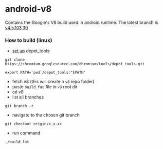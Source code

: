 # android-v8
Contains the Google's V8 build used in android runtime. The latest branch is [v4.5.103.30](https://github.com/NativeScript/android-v8/tree/v4.5.103.30)

### How to build (linux)

* [set up](https://www.chromium.org/developers/how-tos/install-depot-tools) depot_tools: 
```
git clone https://chromium.googlesource.com/chromium/tools/depot_tools.git

export PATH=`pwd`/depot_tools:"$PATH"
```

* fetch v8 (this will create a `v8` repo folder)
* paste `build_fat` file in `v8` root dir
* cd v8
* list all branches
```
git branch -r
```
* navigate to the chosen git branch 
```
git checkout origin/x.x.xx
```
* run command
```
./build_fat
```